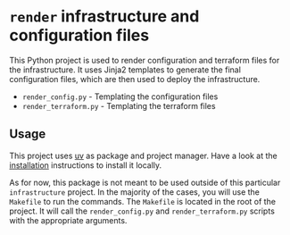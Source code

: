 # `render` infrastructure and configuration files

This Python project is used to render configuration and terraform files for the infrastructure. It uses Jinja2 templates to generate the final configuration files, which are then used to deploy the infrastructure.

* `render_config.py` - Templating the configuration files
* `render_terraform.py` - Templating the terraform files

## Usage

This project uses [uv](https://docs.astral.sh/uv/) as package and project manager. Have a look at the [installation](https://docs.astral.sh/uv/getting-started/installation/) instructions to install it locally.

As for now, this package is not meant to be used outside of this particular `infrastructure` project. In the majority of the cases, you will use the `Makefile` to run the commands. The `Makefile` is located in the root of the project. It will call the `render_config.py` and `render_terraform.py` scripts with the appropriate arguments.
